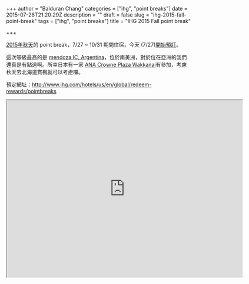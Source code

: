 +++
author = "Balduran Chang"
categories = ["ihg", "point breaks"]
date = 2015-07-26T21:20:29Z
description = ""
draft = false
slug = "ihg-2015-fall-point-break"
tags = ["ihg", "point breaks"]
title = "IHG 2015 Fall point break"

+++


[2015年秋天]的 point break，7/27 ~ 10/31 期間住宿，今天 (7/27)[開始預訂]。


這次等級最高的是 [mendoza IC, Argentina]，位於南美洲，對於位在亞洲的我們還真是有點遠啊。所幸日本有一家 [ANA Crowne Plaza Wakkanai]有參加，考慮秋天去北海道賞楓就可以考慮囉。

預定網址：http://www.ihg.com/hotels/us/en/global/redeem-rewards/pointbreaks

<iframe src="https://www.google.com/maps/d/embed?mid=zLCCsrpfpD5U.knhSurwR3Ukc" width="640" height="480"></iframe>


[2015年秋天]: http://blog.ihg.com/ihg-rewards-club-pointbreaks-preview
[開始預訂]: http://www.ihg.com/hotels/us/en/global/redeem-rewards/pointbreaks
[mendoza IC, Argentina]: http://www.ihg.com/intercontinental/hotels/gb/en/mendoza/mdzha/hoteldetail
[ANA Crowne Plaza Wakkanai]: http://www.ihg.com/crowneplaza/hotels/us/en/hokkaido/wkjja/hoteldetail

